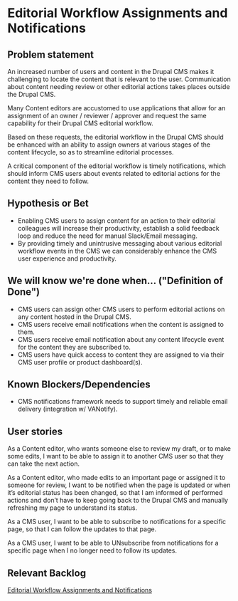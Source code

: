 # Editorial Workflow Assignments and Notifications

## Problem statement

An increased number of users and content in the Drupal CMS makes it challenging to locate the content that is relevant to the user. Communication about content needing review or other editorial actions takes places outside the Drupal CMS.

Many Content editors are accustomed to use applications that allow for an assignment of an owner / reviewer / approver and request the same capability for their Drupal CMS editorial workflow.

Based on these requests, the editorial workflow in the Drupal CMS should be enhanced with an ability to assign owners at various stages of the content lifecycle, so as to streamline editorial processes.

A critical component of the editorial workflow is timely notifications, which should inform CMS users about events related to editorial actions for the content they need to follow.

## Hypothesis or Bet

* Enabling CMS users to assign content for an action to their editorial colleagues will increase their productivity, establish a solid feedback loop and reduce the need for manual Slack/Email messaging.
* By providing timely and unintrusive messaging about various editorial workflow events in the CMS we can considerably enhance the CMS user experience and productivity.

## We will know we're done when... ("Definition of Done")
* CMS users can assign other CMS users to perform editorial actions on any content hosted in the Drupal CMS.
* CMS users receive email notifications when the content is assigned to them.
* CMS users receive email notification about any content lifecycle event for the content they are subscribed to.
* CMS users have quick access to content they are assigned to via their CMS user profile or product dashboard(s).

## Known Blockers/Dependencies

* CMS notifications framework needs to support timely and reliable email delivery (integration w/ VANotify).

## User stories
As a Content editor, who wants someone else to review my draft, or to make some edits, I want to be able to assign it to another CMS user so that they can take the next action.

As a Content editor, who made edits to an important page or assigned it to someone for review, I want to be notified when the page is updated or when it’s editorial status has been changed, so that I am informed of performed actions and don’t have to keep going back to the Drupal CMS and manually refreshing my page to understand its status.

As a CMS user, I want to be able to subscribe to notifications for a specific page, so that I can follow the updates to that page.

As a CMS user, I want to be able to UNsubscribe from notifications for a specific page when I no longer need to follow its updates.

## Relevant Backlog

[Editorial Workflow Assignments and Notifications](https://github.com/department-of-veterans-affairs/va.gov-cms/issues/900)
